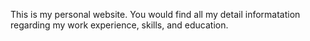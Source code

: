 This is my personal website. You would find all my detail informatation regarding my work experience, skills, and education.
